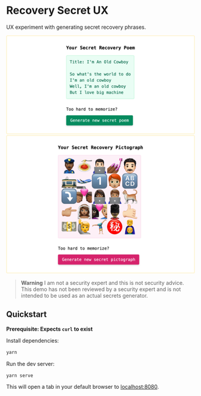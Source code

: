# Recovery Secret UX

UX experiment with generating secret recovery phrases.

![Poem example](./docs/poem.png)
![Pictograph example](./docs/pictograph.png)

> **Warning** I am not a security expert and this is not security advice. This demo has not been reviewed by a security expert and is not intended to be used as an actual secrets generator.

## Quickstart

**Prerequisite: Expects `curl` to exist**

Install dependencies:

```sh
yarn
```

Run the dev server:

```sh
yarn serve
```

This will open a tab in your default browser to [localhost:8080](http://localhost:8080/).
